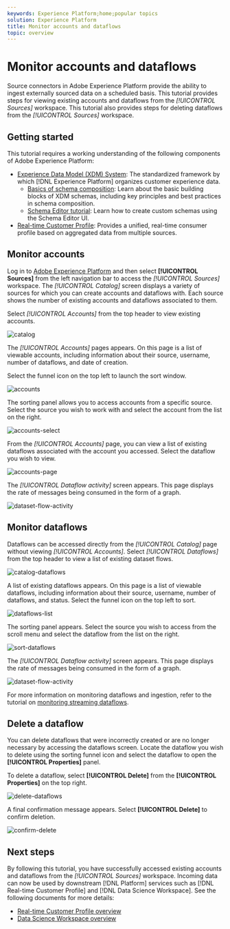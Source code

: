 ```yaml
---
keywords: Experience Platform;home;popular topics
solution: Experience Platform
title: Monitor accounts and dataflows
topic: overview
---
```


# Monitor accounts and dataflows

Source connectors in Adobe Experience Platform provide the ability to ingest externally sourced data on a scheduled basis. This tutorial provides steps for viewing existing accounts and dataflows from the *[!UICONTROL Sources]* workspace. This tutorial also provides steps for deleting dataflows from the *[!UICONTROL Sources]* workspace.

## Getting started

This tutorial requires a working understanding of the following components of Adobe Experience Platform:

-   [Experience Data Model (XDM) System](../../../xdm/home.md): The standardized framework by which [!DNL Experience Platform] organizes customer experience data.
    -   [Basics of schema composition](../../../xdm/schema/composition.md): Learn about the basic building blocks of XDM schemas, including key principles and best practices in schema composition.
    -   [Schema Editor tutorial](../../../xdm/tutorials/create-schema-ui.md): Learn how to create custom schemas using the Schema Editor UI.
-   [Real-time Customer Profile](../../../profile/home.md): Provides a unified, real-time consumer profile based on aggregated data from multiple sources.

## Monitor accounts

Log in to [Adobe Experience Platform](https://platform.adobe.com) and then select **[!UICONTROL Sources]** from the left navigation bar to access the *[!UICONTROL Sources]* workspace. The *[!UICONTROL Catalog]* screen displays a variety of sources for which you can create accounts and dataflows with. Each source shows the number of existing accounts and dataflows associated to them.

Select *[!UICONTROL Accounts]* from the top header to view existing accounts.

![catalog](../../images/tutorials/monitor/catalog.png)

The *[!UICONTROL Accounts]* pages appears. On this page is a list of viewable accounts, including information about their source, username, number of dataflows, and date of creation.

Select the funnel icon on the top left to launch the sort window.

![accounts](../../images/tutorials/monitor/accounts-list.png)

The sorting panel allows you to access accounts from a specific source. Select the source you wish to work with and select the account from the list on the right.

![accounts-select](../../images/tutorials/monitor/accounts-sort.png)

From the *[!UICONTROL Accounts]* page, you can view a list of existing dataflows associated with the account you accessed. Select the dataflow you wish to view.

![accounts-page](../../images/tutorials/monitor/dataflows.png)

 The *[!UICONTROL Dataflow activity]* screen appears. This page displays the rate of messages being consumed in the form of a graph.

 ![dataset-flow-activity](../../images/tutorials/monitor/dataflow-activity.png)

## Monitor dataflows

Dataflows can be accessed directly from the *[!UICONTROL Catalog]* page without viewing *[!UICONTROL Accounts]*. Select *[!UICONTROL Dataflows]* from the top header to view a list of existing dataset flows.

![catalog-dataflows](../../images/tutorials/monitor/catalog-dataflows.png)

A list of existing dataflows appears. On this page is a list of viewable dataflows, including information about their source, username, number of dataflows, and status. Select the funnel icon on the top left to sort.

![dataflows-list](../../images/tutorials/monitor/dataflows-list.png)

The sorting panel appears. Select the source you wish to access from the scroll menu and select the dataflow from the list on the right.

![sort-dataflows](../../images/tutorials/monitor/dataflows-sort.png)

The *[!UICONTROL Dataflow activity]* screen appears. This page displays the rate of messages being consumed in the form of a graph.

![dataset-flow-activity](../../images/tutorials/monitor/dataflow-activity.png)

For more information on monitoring dataflows and ingestion, refer to the tutorial on [monitoring streaming dataflows](../../../ingestion/quality/monitor-data-flows.md).

## Delete a dataflow

You can delete dataflows that were incorrectly created or are no longer necessary by accessing the dataflows screen. Locate the dataflow you wish to delete using the sorting funnel icon and select the dataflow to open the **[!UICONTROL Properties]** panel.

To delete a dataflow, select **[!UICONTROL Delete]** from the **[!UICONTROL Properties]** on the top right.

![delete-dataflows](../../images/tutorials/monitor/dataflows-sort-delete.png)

A final confirmation message appears. Select **[!UICONTROL Delete]** to confirm deletion.

![confirm-delete](../../images/tutorials/monitor/confirm-delete.png)



## Next steps

By following this tutorial, you have successfully accessed existing accounts and dataflows from the *[!UICONTROL Sources]* workspace. Incoming data can now be used by downstream [!DNL Platform] services such as [!DNL Real-time Customer Profile] and [!DNL Data Science Workspace]. See the following documents for more details:

- [Real-time Customer Profile overview](../../../profile/home.md)
- [Data Science Workspace overview](../../../data-science-workspace/home.md)